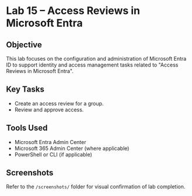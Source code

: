 # Lab 15 – Access Reviews in Microsoft Entra

## Objective
This lab focuses on the configuration and administration of Microsoft Entra ID to support identity and access management tasks related to "Access Reviews in Microsoft Entra".

## Key Tasks
- Create an access review for a group.
- Review and approve access.

## Tools Used
- Microsoft Entra Admin Center
- Microsoft 365 Admin Center (where applicable)
- PowerShell or CLI (if applicable)

## Screenshots
Refer to the `/screenshots/` folder for visual confirmation of lab completion.
